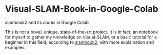 # Visual-SLAM-Book-in-Google-Colab
slambook2 and its codes in Google Colab

This is not a novel, unique, state-of-the-art project. It is in fact, an notebook for myself to gather my knowledge on Visual-SLAM, or a basic tutorial for a beginner in this field, according to [slambook2]([https://pages.github.com/](https://github.com/gaoxiang12/slambook2)), with more explaination and examples. 
